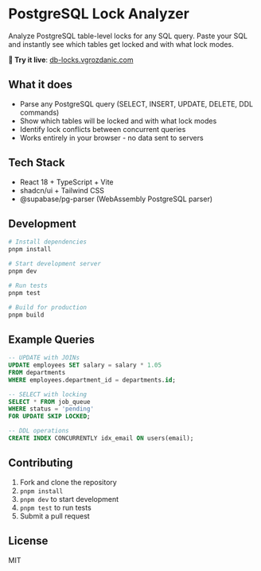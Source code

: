 # PostgreSQL Lock Analyzer

Analyze PostgreSQL table-level locks for any SQL query. Paste your SQL and instantly see which tables get locked and with what lock modes.

**🔗 Try it live**: [db-locks.vgrozdanic.com](https://db-locks.vgrozdanic.com)

## What it does

- Parse any PostgreSQL query (SELECT, INSERT, UPDATE, DELETE, DDL commands)
- Show which tables will be locked and with what lock modes
- Identify lock conflicts between concurrent queries
- Works entirely in your browser - no data sent to servers

## Tech Stack

- React 18 + TypeScript + Vite
- shadcn/ui + Tailwind CSS
- @supabase/pg-parser (WebAssembly PostgreSQL parser)

## Development

```bash
# Install dependencies
pnpm install

# Start development server
pnpm dev

# Run tests
pnpm test

# Build for production
pnpm build
```

## Example Queries

```sql
-- UPDATE with JOINs
UPDATE employees SET salary = salary * 1.05
FROM departments
WHERE employees.department_id = departments.id;

-- SELECT with locking
SELECT * FROM job_queue 
WHERE status = 'pending' 
FOR UPDATE SKIP LOCKED;

-- DDL operations
CREATE INDEX CONCURRENTLY idx_email ON users(email);
```

## Contributing

1. Fork and clone the repository
2. `pnpm install`
3. `pnpm dev` to start development
4. `pnpm test` to run tests
5. Submit a pull request

## License

MIT